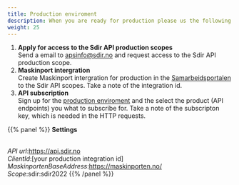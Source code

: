 ```yaml
---
title: Production enviroment
description: When you are ready for production please us the following steps to get access
weight: 25
---
```


1. **Apply for access to the Sdir API production scopes**<br>
Send a email to apsinfo@sdir.no and request access to the Sdir API production scope.
2. **Maskinport intergration**<br>
Create Maskinport intergration for production in the [Samarbeidsportalen](https://minside-samarbeid.difi.no/) to the Sdir API scopes. Take a note of the integration id.
3. **API subscription**<br>
Sign up for the [production enviroment](https://sdir-p-apim-common.developer.azure-api.net/apis) and the select the product (API endpoints) you what to subscribe for. 
Take a note of the subscripton key, which is needed in the HTTP requests.


{{% panel %}}
**Settings** <br><br>

*API url*:https://api.sdir.no<br>
*ClientId*:[your production integration id]<br>
*MaskinportenBaseAddress*:https://maskinporten.no/<br>
*Scope*:sdir:sdir2022
{{% /panel %}}
